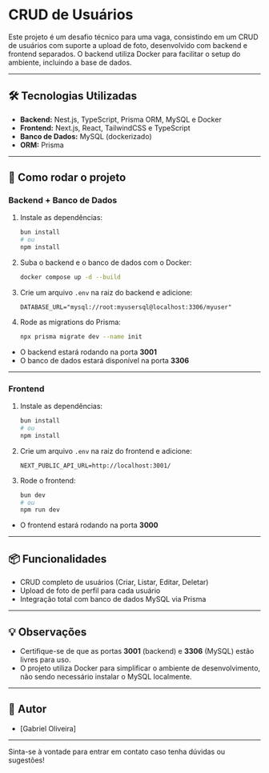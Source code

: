 # CRUD de Usuários 

Este projeto é um desafio técnico para uma vaga, consistindo em um CRUD de usuários com suporte a upload de foto, desenvolvido com backend e frontend separados. O backend utiliza Docker para facilitar o setup do ambiente, incluindo a base de dados.

---

## 🛠️ Tecnologias Utilizadas

- **Backend:** Nest.js, TypeScript, Prisma ORM, MySQL e Docker
- **Frontend:** Next.js, React, TailwindCSS e TypeScript
- **Banco de Dados:** MySQL (dockerizado)
- **ORM:** Prisma

---

## 🚀 Como rodar o projeto

### Backend + Banco de Dados

1. Instale as dependências:
    ```bash
    bun install
    # ou
    npm install
    ```

2. Suba o backend e o banco de dados com o Docker:
    ```bash
    docker compose up -d --build
    ```

3. Crie um arquivo `.env` na raiz do backend e adicione:
    ```
    DATABASE_URL="mysql://root:myusersql@localhost:3306/myuser"
    ```

4. Rode as migrations do Prisma:
    ```bash
    npx prisma migrate dev --name init
    ```

- O backend estará rodando na porta **3001**
- O banco de dados estará disponível na porta **3306**

---

### Frontend

1. Instale as dependências:
    ```bash
    bun install
    # ou
    npm install
    ```

2. Crie um arquivo `.env` na raiz do frontend e adicione:
    ```
    NEXT_PUBLIC_API_URL=http://localhost:3001/
    ```

3. Rode o frontend:
    ```bash
    bun dev
    # ou
    npm run dev
    ```

- O frontend estará rodando na porta **3000**

---

## 📦 Funcionalidades

- CRUD completo de usuários (Criar, Listar, Editar, Deletar)
- Upload de foto de perfil para cada usuário
- Integração total com banco de dados MySQL via Prisma

---

## 💡 Observações

- Certifique-se de que as portas **3001** (backend) e **3306** (MySQL) estão livres para uso.
- O projeto utiliza Docker para simplificar o ambiente de desenvolvimento, não sendo necessário instalar o MySQL localmente.

---

## 👤 Autor

- [Gabriel Oliveira]

---

Sinta-se à vontade para entrar em contato caso tenha dúvidas ou sugestões!
